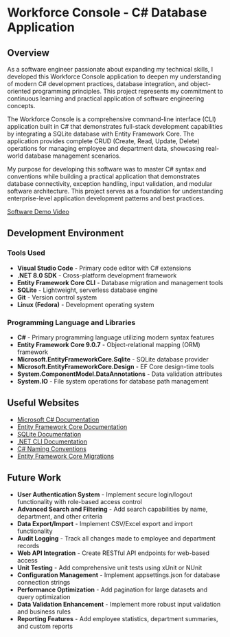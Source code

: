 # Workforce Console - C# Database Application

## Overview

As a software engineer passionate about expanding my technical skills, I developed this Workforce Console application to deepen my understanding of modern C# development practices, database integration, and object-oriented programming principles. This project represents my commitment to continuous learning and practical application of software engineering concepts.

The Workforce Console is a comprehensive command-line interface (CLI) application built in C# that demonstrates full-stack development capabilities by integrating a SQLite database with Entity Framework Core. The application provides complete CRUD (Create, Read, Update, Delete) operations for managing employee and department data, showcasing real-world database management scenarios.

My purpose for developing this software was to master C# syntax and conventions while building a practical application that demonstrates database connectivity, exception handling, input validation, and modular software architecture. This project serves as a foundation for understanding enterprise-level application development patterns and best practices.

[Software Demo Video](http://youtube.link.goes.here)

## Development Environment

### Tools Used
- **Visual Studio Code** - Primary code editor with C# extensions
- **.NET 8.0 SDK** - Cross-platform development framework
- **Entity Framework Core CLI** - Database migration and management tools
- **SQLite** - Lightweight, serverless database engine
- **Git** - Version control system
- **Linux (Fedora)** - Development operating system

### Programming Language and Libraries
- **C#** - Primary programming language utilizing modern syntax features
- **Entity Framework Core 9.0.7** - Object-relational mapping (ORM) framework
- **Microsoft.EntityFrameworkCore.Sqlite** - SQLite database provider
- **Microsoft.EntityFrameworkCore.Design** - EF Core design-time tools
- **System.ComponentModel.DataAnnotations** - Data validation attributes
- **System.IO** - File system operations for database path management

## Useful Websites

- [Microsoft C# Documentation](https://docs.microsoft.com/en-us/dotnet/csharp/)
- [Entity Framework Core Documentation](https://docs.microsoft.com/en-us/ef/core/)
- [SQLite Documentation](https://www.sqlite.org/docs.html)
- [.NET CLI Documentation](https://docs.microsoft.com/en-us/dotnet/core/tools/)
- [C# Naming Conventions](https://docs.microsoft.com/en-us/dotnet/standard/design-guidelines/naming-guidelines)
- [Entity Framework Core Migrations](https://docs.microsoft.com/en-us/ef/core/managing-schemas/migrations/)

## Future Work

- **User Authentication System** - Implement secure login/logout functionality with role-based access control
- **Advanced Search and Filtering** - Add search capabilities by name, department, and other criteria
- **Data Export/Import** - Implement CSV/Excel export and import functionality
- **Audit Logging** - Track all changes made to employee and department records
- **Web API Integration** - Create RESTful API endpoints for web-based access
- **Unit Testing** - Add comprehensive unit tests using xUnit or NUnit
- **Configuration Management** - Implement appsettings.json for database connection strings
- **Performance Optimization** - Add pagination for large datasets and query optimization
- **Data Validation Enhancement** - Implement more robust input validation and business rules
- **Reporting Features** - Add employee statistics, department summaries, and custom reports 